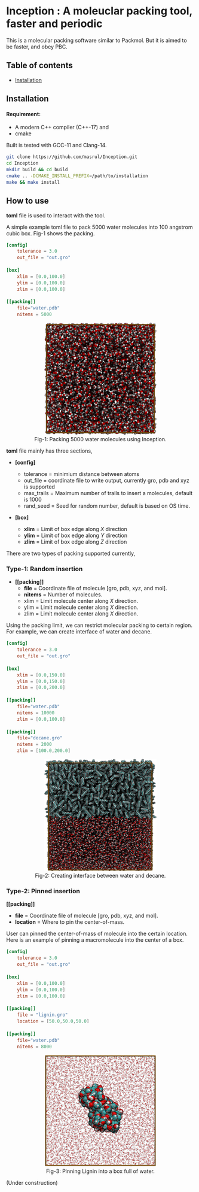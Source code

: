 # Inception : A moleuclar packing tool, faster and periodic

This is a molecular packing software similar to Packmol. But it is aimed to be faster, and obey PBC. 

## Table of contents 
- [Installation](#installation)

## Installation 
#### Requirement: 
+ A modern C++ compiler (C++-17) and 
+ cmake

Built is tested with GCC-11 and Clang-14. 

```bash 
git clone https://github.com/masrul/Inception.git
cd Inception 
mkdir build && cd build 
cmake .. -DCMAKE_INSTALL_PREFIX=/path/to/installation
make && make install 
```

## How to use 
**toml** file is used to interact with the tool. 

A simple example toml file to pack 5000 water molecules into 100 angstrom cubic box. Fig-1 shows the packing. 
 
```toml 
[config]
    tolerance = 3.0
    out_file = "out.gro"

[box]
    xlim = [0.0,100.0]
    ylim = [0.0,100.0]
    zlim = [0.0,100.0]

[[packing]]
    file="water.pdb"
    nitems = 5000
```

<p align="center">
  <img width="300" height="300" src="images/pack_water.jpg">
  <br>
  Fig-1: Packing 5000 water molecules using Inception.
</p>

**toml** file mainly has three sections, 

+ **[config]**
	+ tolerance = minimium distance between atoms 
	+ out_file = coordinate file to write output, currently gro, pdb and xyz is supported 
	+ max_trails = Maximum number of trails to insert a molecules, default is 1000 
	+ rand_seed = Seed for random number, default is based on OS time. 

+ **[box]** 
	+ **xlim** = Limit of box edge along $X$ direction 
	+ **ylim** = Limit of box edge along $Y$ direction 
	+ **zlim** = Limit of box edge along $Z$ direction 

There are two types of packing supported currently, 
### Type-1: Random insertion 
+ **[[packing]]**  
	+ **file** = Coordinate file of molecule [gro, pdb, xyz, and mol]. 
	+ **nitems** = Number of molecules. 
	+ xlim = Limit molecule center along $X$ direction. 
	+ ylim = Limit molecule center along $X$ direction.
	+ zlim = Limit molecule center along $X$ direction. 

Using the packing limit, we can restrict molecular packing to certain region. For example, we can create interface of water and decane. 

```toml 
[config]
    tolerance = 3.0
    out_file = "out.gro"

[box]
    xlim = [0.0,150.0]
    ylim = [0.0,150.0]
    zlim = [0.0,200.0]

[[packing]]
    file="water.pdb"
    nitems = 10000
    zlim = [0.0,100.0]

[[packing]]
    file="decane.gro"
    nitems = 2000
    zlim = [100.0,200.0]
```

<p align="center">
  <img width="300" height="300" src="images/interface.jpg">
  <br>
  Fig-2: Creating interface between water and decane. 
</p>

### Type-2: Pinned insertion 
 
**[[packing]]**

+ **file** = Coordinate file of molecule [gro, pdb, xyz, and mol].
+ **location** = Where to pin the center-of-mass. 

User can pinned the center-of-mass of molecule into the certain location. 
Here is an example of pinning a macromolecule into the center of a box.

```toml 
[config]
    tolerance = 3.0
    out_file = "out.gro"

[box]
    xlim = [0.0,100.0]
    ylim = [0.0,100.0]
    zlim = [0.0,100.0]

[[packing]]
    file = "lignin.gro"
    location = [50.0,50.0,50.0]

[[packing]]
    file="water.pdb"
    nitems = 8000
```

<p align="center">
  <img width="300" height="300" src="images/pinned.jpg">
  <br>
  Fig-3: Pinning Lignin into a box full of water.  

</p>
(Under construction)
